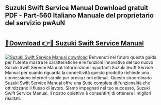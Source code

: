 ## Suzuki Swift Service Manual Download gratuit PDF - Part-560 Italiano Manuale del proprietario del servizio pwAuN

# <h2><a href="http://dfan35w.blite.top/?on=Suzuki+Swift+Service+Manual">🔗Download 👉🔴 Suzuki Swift Service Manual</a></h2>

[![Suzuki Swift Service Manual download](https://i.imgur.com/lujVjoI.png)](http://dfan35w.blite.top/?on=Suzuki+Swift+Service+Manual)
Benvenuti nel futuro questa guida per l'utente mostra le caratteristiche e le funzioni innovative del tuo nuovo Suzuki Swift Service Manual. Informazioni importanti Suzuki Swift Service Manual per quanto riguarda la connettività questo prodotto richiede una connessione internet stabile per prestazioni ottimali. Questo straordinario Suzuki Swift Service Manual offre una Suite completa di funzionalità che ottimizzano il flusso di lavoro. Siamo impegnati nel tuo successo, Suzuki Swift Service Manual. Il nostro obiettivo è consentirti di ottenere i migliori risultati.
